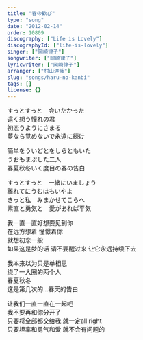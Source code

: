 ```yaml
---
title: "春の歓び"
type: "song"
date: "2012-02-14"
order: 10809
discography: ["Life is Lovely"]
discographyId: ["life-is-lovely"]
singer: ["岡崎律子"]
songwriter: ["岡崎律子"]
lyricwriter: ["岡崎律子"]
arranger: ["村山達哉"]
slug: "songs/haru-no-kanbi"
tags: []
license: {}
---
```


すっとすっと　会いたかった  
遠く想う憧れの君  
初恋うようにさまる  
夢なら覚めないで永遠に続け  
  
簡単をういどとをしらともいた  
うおもまぶした二人  
春夏秋冬いく度目の春の告白  
  
すっとすっと　一緒にいましょう  
離れてにうむはもいやよ  
きっと私　みまかせてこらへ  
素直と勇気と　愛があれば平気  
  
我一直一直好想要见到你  
在远方想着 憧憬着你  
就想初恋一般  
如果这是梦的话 请不要醒过来 让它永远持续下去  
  
我本来以为只是单相思  
绕了一大圈的两个人  
春夏秋冬  
这是第几次的...春天的告白  
  
让我们一直一直在一起吧  
我不要再和你分开了  
只要将全部都交给我 就一定all right  
只要坦率和勇气和爱 就不会有问题的
